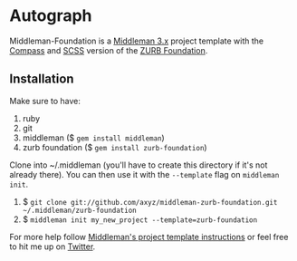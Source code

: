 # Autograph #

Middleman-Foundation is a [Middleman 3.x](http://middlemanapp.com/) project template with the [Compass](http://compass-style.org) and [SCSS](http://sass-lang.com/) version of the [ZURB Foundation](http://foundation.zurb.com/).

## Installation ##

Make sure to have:

1. ruby
2. git
3. middleman ($ `gem install middleman`)
4. zurb foundation ($ `gem install zurb-foundation`)

Clone into ~/.middleman (you'll have to create this directory if it's not already there). You can then use it with the `--template` flag on `middleman init`.

1. $ `git clone git://github.com/axyz/middleman-zurb-foundation.git ~/.middleman/zurb-foundation`
2. $ `middleman init my_new_project --template=zurb-foundation`

For more help follow [Middleman's project template instructions](http://middlemanapp.com/getting-started/welcome/) or feel free to hit me up on [Twitter](http://twitter.com/axyz).
